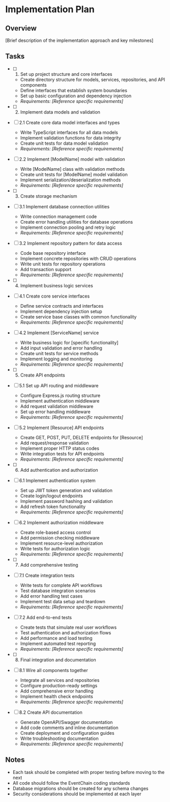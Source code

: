 # Implementation Plan

## Overview
[Brief description of the implementation approach and key milestones]

## Tasks

- [ ] 1. Set up project structure and core interfaces
  - Create directory structure for models, services, repositories, and API components
  - Define interfaces that establish system boundaries
  - Set up basic configuration and dependency injection
  - _Requirements: [Reference specific requirements]_

- [ ] 2. Implement data models and validation
- [ ] 2.1 Create core data model interfaces and types
  - Write TypeScript interfaces for all data models
  - Implement validation functions for data integrity
  - Create unit tests for data model validation
  - _Requirements: [Reference specific requirements]_

- [ ] 2.2 Implement [ModelName] model with validation
  - Write [ModelName] class with validation methods
  - Create unit tests for [ModelName] model validation
  - Implement serialization/deserialization methods
  - _Requirements: [Reference specific requirements]_

- [ ] 3. Create storage mechanism
- [ ] 3.1 Implement database connection utilities
  - Write connection management code
  - Create error handling utilities for database operations
  - Implement connection pooling and retry logic
  - _Requirements: [Reference specific requirements]_

- [ ] 3.2 Implement repository pattern for data access
  - Code base repository interface
  - Implement concrete repositories with CRUD operations
  - Write unit tests for repository operations
  - Add transaction support
  - _Requirements: [Reference specific requirements]_

- [ ] 4. Implement business logic services
- [ ] 4.1 Create core service interfaces
  - Define service contracts and interfaces
  - Implement dependency injection setup
  - Create service base classes with common functionality
  - _Requirements: [Reference specific requirements]_

- [ ] 4.2 Implement [ServiceName] service
  - Write business logic for [specific functionality]
  - Add input validation and error handling
  - Create unit tests for service methods
  - Implement logging and monitoring
  - _Requirements: [Reference specific requirements]_

- [ ] 5. Create API endpoints
- [ ] 5.1 Set up API routing and middleware
  - Configure Express.js routing structure
  - Implement authentication middleware
  - Add request validation middleware
  - Set up error handling middleware
  - _Requirements: [Reference specific requirements]_

- [ ] 5.2 Implement [Resource] API endpoints
  - Create GET, POST, PUT, DELETE endpoints for [Resource]
  - Add request/response validation
  - Implement proper HTTP status codes
  - Write integration tests for API endpoints
  - _Requirements: [Reference specific requirements]_

- [ ] 6. Add authentication and authorization
- [ ] 6.1 Implement authentication system
  - Set up JWT token generation and validation
  - Create login/logout endpoints
  - Implement password hashing and validation
  - Add refresh token functionality
  - _Requirements: [Reference specific requirements]_

- [ ] 6.2 Implement authorization middleware
  - Create role-based access control
  - Add permission checking middleware
  - Implement resource-level authorization
  - Write tests for authorization logic
  - _Requirements: [Reference specific requirements]_

- [ ] 7. Add comprehensive testing
- [ ] 7.1 Create integration tests
  - Write tests for complete API workflows
  - Test database integration scenarios
  - Add error handling test cases
  - Implement test data setup and teardown
  - _Requirements: [Reference specific requirements]_

- [ ] 7.2 Add end-to-end tests
  - Create tests that simulate real user workflows
  - Test authentication and authorization flows
  - Add performance and load testing
  - Implement automated test reporting
  - _Requirements: [Reference specific requirements]_

- [ ] 8. Final integration and documentation
- [ ] 8.1 Wire all components together
  - Integrate all services and repositories
  - Configure production-ready settings
  - Add comprehensive error handling
  - Implement health check endpoints
  - _Requirements: [Reference specific requirements]_

- [ ] 8.2 Create API documentation
  - Generate OpenAPI/Swagger documentation
  - Add code comments and inline documentation
  - Create deployment and configuration guides
  - Write troubleshooting documentation
  - _Requirements: [Reference specific requirements]_

## Notes
- Each task should be completed with proper testing before moving to the next
- All code should follow the EventChain coding standards
- Database migrations should be created for any schema changes
- Security considerations should be implemented at each layer